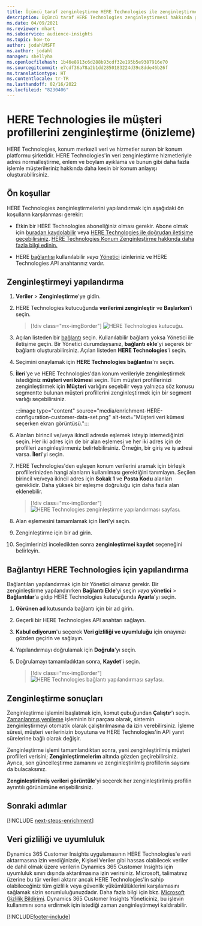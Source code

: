 ```yaml
---
title: Üçüncü taraf zenginleştirme HERE Technologies ile zenginleştirme
description: Üçüncü taraf HERE Technologies zenginleştirmesi hakkında genel bilgiler.
ms.date: 04/09/2021
ms.reviewer: mhart
ms.subservice: audience-insights
ms.topic: how-to
author: jodahlMSFT
ms.author: jodahl
manager: shellyha
ms.openlocfilehash: 1b46e8913c6d288b93cdf32e195b5e9387916e70
ms.sourcegitcommit: e7cdf36a78a2b1dd2850183224d39c8dde46b26f
ms.translationtype: HT
ms.contentlocale: tr-TR
ms.lasthandoff: 02/16/2022
ms.locfileid: "8230406"
---
```

# <a name="enrichment-of-customer-profiles-with-here-technologies-preview"></a>HERE Technologies ile müşteri profillerini zenginleştirme (önizleme)

HERE Technologies, konum merkezli veri ve hizmetler sunan bir konum platformu şirketidir. HERE Technologies'in veri zenginleştirme hizmetleriyle adres normalleştirme, enlem ve boylam ayıklama ve bunun gibi daha fazla işlemle müşterileriniz hakkında daha kesin bir konum anlayışı oluşturabilirsiniz.

## <a name="prerequisites"></a>Ön koşullar

HERE Technologies zenginleştirmelerini yapılandırmak için aşağıdaki ön koşulların karşılanması gerekir:

- Etkin bir HERE Technologies aboneliğiniz olması gerekir. Abone olmak için [buradan kaydolabilir](https://developer.here.com/sign-up?utm_medium=referral&utm_source=Microsoft-Dynamics-CI&create=Freemium-Basic) veya [HERE Technologies ile doğrudan iletişime geçebilirsiniz](https://developer.here.com/help?utm_medium=referral&utm_source=Microsoft-Dynamics-CI#how-can-we-help-you). [HERE Technologies Konum Zenginleştirme hakkında daha fazla bilgi edinin.](https://developer.here.com/location-enrichment?cid=Dev-MicrosoftDynamics-DB-0-Dev-&utm_source=MicrosoftDynamics&utm_medium=referral&utm_campaign=Online_Dev_ReferralMicrosoft)

- HERE [bağlantısı](connections.md) kullanılabilir *veya* [Yönetici](permissions.md#administrator) izinleriniz ve HERE Technologies API anahtarınız vardır.

## <a name="configure-the-enrichment"></a>Zenginleştirmeyi yapılandırma

1. **Veriler** > **Zenginleştirme**'ye gidin. 

1. HERE Technologies kutucuğunda **verilerimi zenginleştir** ve **Başlarken**'i seçin.

   > [!div class="mx-imgBorder"]
   > ![HERE Technologies kutucuğu.](media/HERE-tile.png "HERE Technologies kutucuğu")

1. Açılan listeden bir [bağlantı](connections.md) seçin. Kullanılabilir bağlantı yoksa Yönetici ile iletişime geçin. Bir Yönetici durumdaysanız, **bağlantı ekle**'yi seçerek bir bağlantı oluşturabilirsiniz. Açılan listeden **HERE Technologies**'i seçin. 

1. Seçimini onaylamak için **HERE Technologies bağlantısı**'nı seçin.

1.  **İleri**'ye ve HERE Technologies'dan konum verileriyle zenginleştirmek istediğiniz **müşteri veri kümesi** seçin. Tüm müşteri profillerinizi zenginleştirmek için **Müşteri** varlığını seçebilir veya yalnızca söz konusu segmentte bulunan müşteri profillerini zenginleştirmek için bir segment varlığı seçebilirsiniz.

    :::image type="content" source="media/enrichment-HERE-configuration-customer-data-set.png" alt-text="Müşteri veri kümesi seçerken ekran görüntüsü.":::

1. Alanları birincil ve/veya ikincil adresle eşlemek isteyip istemediğinizi seçin. Her iki adres için de bir alan eşlemesi ve her iki adres için de profilleri zenginleştirmeniz belirtebilirsiniz. Örneğin, bir giriş ve iş adresi varsa. **İleri**'yi seçin.

1. HERE Technologies'den eşleşen konum verilerini aramak için birleşik profillerinizden hangi alanların kullanılması gerektiğini tanımlayın. Seçilen birincil ve/veya ikincil adres için **Sokak 1** ve **Posta Kodu** alanları gereklidir. Daha yüksek bir eşleşme doğruluğu için daha fazla alan eklenebilir.

   > [!div class="mx-imgBorder"]
   > ![HERE Technologies zenginleştirme yapılandırması sayfası.](media/enrichment-HERE-configuration.png "HERE Technologies zenginleştirmesi yapılandırma sayfası")

1. Alan eşlemesini tamamlamak için **İleri**'yi seçin.

1. Zenginleştirme için bir ad girin. 

1. Seçimlerinizi inceledikten sonra **zenginleştirmei kaydet** seçeneğini belirleyin.

## <a name="configure-the-connection-for-here-technologies"></a>Bağlantıyı HERE Technologies için yapılandırma 

Bağlantıları yapılandırmak için bir Yönetici olmanız gerekir. Bir zenginleştirme yapılandırırken **Bağlantı Ekle**'yi seçin *veya* **yönetici** > **Bağlantılar**'a gidip HERE Technologies kutucuğunda **Ayarla**'yı seçin.

1. **Görünen ad** kutusunda bağlantı için bir ad girin.

1. Geçerli bir HERE Technologies API anahtarı sağlayın.

1. **Kabul ediyorum**'u seçerek **Veri gizliliği ve uyumluluğu** için onayınızı gözden geçirin ve sağlayın.

1. Yapılandırmayı doğrulamak için **Doğrula**'yı seçin.

1. Doğrulamayı tamamladıktan sonra, **Kaydet**'i seçin.

   > [!div class="mx-imgBorder"]
   > ![HERE Technologies bağlantı yapılandırması sayfası.](media/enrichment-HERE-connection.png "HERE Technologies bağlantı yapılandırma sayfası")

## <a name="enrichment-results"></a>Zenginleştirme sonuçları

Zenginleştirme işlemini başlatmak için, komut çubuğundan **Çalıştır**'ı seçin. [Zamanlanmış yenileme](system.md#schedule-tab) işleminin bir parçası olarak, sistemin zenginleştirmeyi otomatik olarak çalıştırılmasına da izin verebilirsiniz. İşleme süresi, müşteri verilerinizin boyutuna ve HERE Technologies'in API yanıt sürelerine bağlı olarak değişir.

Zenginleştirme işlemi tamamlandıktan sonra, yeni zenginleştirilmiş müşteri profilleri verisini; **Zenginleştirmelerim** altında gözden geçirebilirsiniz. Ayrıca, son güncelleştirme zamanını ve zenginleştirilmiş profillerin sayısını da bulacaksınız.

**Zenginleştirilmiş verileri görüntüle**'yi seçerek her zenginleştirilmiş profilin ayrıntılı görünümüne erişebilirsiniz.

## <a name="next-steps"></a>Sonraki adımlar

[!INCLUDE [next-steps-enrichment](../includes/next-steps-enrichment.md)]

## <a name="data-privacy-and-compliance"></a>Veri gizliliği ve uyumluluk

Dynamics 365 Customer Insights uygulamasının HERE Technologies'e veri aktarmasına izin verdiğinizde, Kişisel Veriler gibi hassas olabilecek veriler de dahil olmak üzere verilerin Dynamics 365 Customer Insights için uyumluluk sınırı dışında aktarılmasına izin verirsiniz. Microsoft, talimatınız üzerine bu tür verileri aktarır ancak HERE Technologies'in sahip olabileceğiniz tüm gizlilik veya güvenlik yükümlülüklerini karşılamasını sağlamak sizin sorumluluğunuzdadır. Daha fazla bilgi için bkz. [Microsoft Gizlilik Bildirimi](https://go.microsoft.com/fwlink/?linkid=396732).
Dynamics 365 Customer Insights Yöneticiniz, bu işlevin kullanımını sona erdirmek için istediği zaman zenginleştirmeyi kaldırabilir.


[!INCLUDE[footer-include](../includes/footer-banner.md)]
